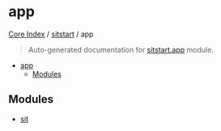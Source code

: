 # app

[Core Index](../../README.md#core-index) / [sitstart](../index.md#sitstart) / app

> Auto-generated documentation for [sitstart.app](../../../python/sitstart/app/__init__.py) module.

- [app](#app)
  - [Modules](#modules)

## Modules

- [sit](sit/index.md)
